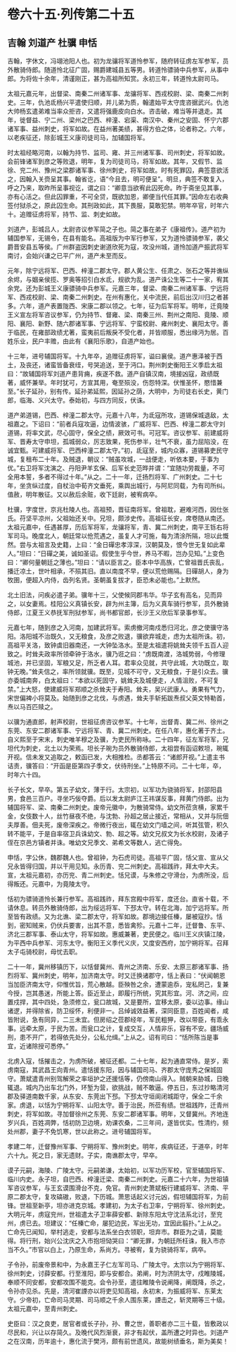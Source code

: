 # 卷六十五·列传第二十五

## 吉翰 刘道产 杜骥 申恬

吉翰，字休文，冯翊池阳人也。初为龙骧将军道怜参军，随府转征虏左军参军，员外散骑侍郎。随道怜北征广固，赐爵建城县五等男。转道怜骠骑中兵参军，从事中郎。为将佐十余年，清谨刚正，甚为高祖所知赏。永初三年，转道怜太尉司马。

太祖元嘉元年，出督梁、南秦二州诸军事、龙骧将军、西戎校尉、梁、南秦二州刺史。三年，仇池氐杨兴平遣使归顺，并儿弟为质，翰遣始平太守庞咨据武兴。仇池大帅杨玄遣弟难当率众拒咨，又遣将强鹿皮向白水。咨击破，难当等并退走。其年，徙督益、宁二州、梁州之巴西、梓潼、宕渠、南汉中、秦州之安固、怀宁六郡诸军事、益州刺史，将军如故。在益州著美绩，甚得方伯之体，论者称之。六年，以老疾征还，除彭城王义康司徒司马，加辅国将军。

时太祖经略河南，以翰为持节、监司、雍、并三州诸军事、司州刺史，将军如故。会前锋诸军到彦之等败退，明年，复为司徒司马，将军如故。其年，又假节、监徐、兖二州、豫州之梁郡诸军事、徐州刺史，将军如故。时有死罪囚，典签意欲活之，因翰入关赍呈其事。翰省讫，语“今且去，明可便呈”。明旦，典签不敢复入，呼之乃来，取昨所呈事视讫，谓之曰：“卿意当欲宥此囚死命。昨于斋坐见其事，亦有心活之。但此囚罪重，不可全贷，既欲加恩，卿便当代任其罪。”因命左右收典签付狱杀之，原此囚生命。其刑政如此，其下畏服，莫敢犯禁。明年卒官，时年六十。追赠征虏将军，持节、监、刺史如故。

刘道产，彭城吕人，太尉咨议参军简之子也。简之事在弟子《康祖传》。道产初为辅国参军，无锡令，在县有能名。高祖版为中军行参军，又为道怜骠骑参军，袭父爵晋安县五等侯。广州群盗因刺史谢道欣死为寇，攻没州城，道怜加道产振武将军南讨，会始兴谦之已平广州，道产未至而反。

元年，除宁远将军、巴西、梓潼二郡太守。郡人黄公生、任肃之、张石之等并谯纵余烬，与姻亲侯揽、罗奥等招引白水氐，规欲为乱。道产诛公生等二十一家，宥其余党。还为彭城王义康骠骑中兵参军。元嘉三年，督梁、南秦二州诸军事、宁远将军、西戎校尉、梁、南秦二州刺史。在州有惠化，关中流民，前后出汉川归之者甚多。六年，道产表置陇西、宋康二郡以领之。七年，征为后军将军。明年，迁竟陵王义宣左将军咨议参军，仍为持节、督雍、梁、南秦三州、荆州之南阳、竟陵、顺阳、襄阳、新野、随六郡诸军事、宁远将军、宁蛮校尉、雍州刺史、襄阳太守。善于临民，在雍部政绩尤著，蛮夷前后叛戾不受化者，并皆顺服，悉出缘沔为居。百姓乐业，民户丰赡，由此有《襄阳乐歌》，自道产始也。

十三年，进号辅国将军。十九年卒，追赠征虏将军，谥曰襄侯。道产惠泽被于西土，及丧还，诸蛮皆备衰绖，号哭追送，至于沔口。荆州刺史衡阳王义季启太祖曰：“故辅国将军刘道产患背痈，疾遂不救。道产自镇汉南，境接凶寇，政绩既著，威怀兼举。年时犹可，方宣其用，奄至殒没，伤怨特深。伏惟圣怀，愍惜兼至。”长子延孙，别有传。延孙弟延熙，因延孙之荫，大明中，为司徒右长史，黄门郎，临海、义兴太守。泰始初，与四方同反，伏诛。

道产弟道锡，巴西、梓潼二郡太守。元嘉十八年，为氐寇所攻，道锡保城退敌，太祖嘉之。下诏曰：“前者兵寇攻逼，边情波骇，广威将军、巴西、梓潼二郡太守刘道锡，将率文武，尽心固守，保全之绩，厥效可书。可冠军。咨议参军、前建威将军、晋寿太守申坦，孤城弱众，厉志致果，死伤参半，壮气不衰，虽力屈陷没，在诚宜甄。可建威将军、巴西梓潼二郡太守。”初，氐寇至，城内众寡，道锡募吏民守城，复租布二十年。及贼退，朝议：“贼虽攻城，一战便走，听依本要，于事为优。”右卫将军沈演之、丹阳尹羊玄保、后军长史范晔并谓：“宜随功劳裁量，不可全用本誓，多者不得过十年。”从之。二十一年，迁扬烈将军、广州刺史。二十七年，坐贪纵过度，自杖治中荀齐文垂死，乘舆出城行，与阿尼同载，为有司所纠。值赦，明年散征。又以赦后余赃，收下廷尉，被宥病卒。

杜骥，字度世，京兆杜陵人也。高祖预，晋征南将军。曾祖耽，避难河西，因仕张氏。苻坚平凉州，父祖始还关中。兄坦，颇涉史传。高祖征长安，席卷随从南还。太祖元嘉中，任遇甚厚，历后军将军，龙骧将军，青、冀二州刺史，南平王铄右将军司马。晚度北人，朝廷常以伧荒遇之，虽复人才可施，每为清涂所隔，坦以此慨然。尝与太祖言及史籍，上曰：“金日磾忠孝淳深，汉朝莫及，恨今世无复如此辈人。”坦曰：“日磾之美，诚如圣诏。假使生乎今世，养马不暇，岂办见知。”上变色曰：“卿何量朝廷之薄也。”坦曰：“请以臣言之。臣本中华高族，亡曾祖晋氏丧乱，播迁凉土，世叶相承，不殒其旧。直以南度不早，便以荒伧赐隔。日磾胡人，身为牧圉，便超入内侍，齿列名贤。圣朝虽复拔才，臣恐未必能也。”上默然。

北土旧法，问疾必遣子弟。骥年十三，父使候同郡韦华。华子玄有高名，见而异之，以女妻焉。桂阳公义真镇长安，辟为州主簿，后为义真车骑行参军，员外散骑侍郎，江夏王义恭抚军刑狱参军，尚书都官郎，长沙王义欣后军录事参军。

元嘉七年，随到彦之入河南，加建武将军。索虏撤河南戍悉归河北，彦之使骥守洛阳。洛阳城不治既久，又无粮食，及彦之败退，骥欲弃城走，虑为太祖所诛。初，高祖平关洛，致钟虡旧器南还，一大钟坠洛水。至是太祖遣将姚耸夫领千五百人迎致之。时耸夫政率所领牵钟于洛水，骥乃诳之曰：“虏既南渡，洛城势弱，今修理城池，并已坚固，军粮又足，所乏者人耳。君率众见就，共守此城，大功既立，取钟无晚。”耸夫信之，率所领就骥。既至，见城不可守，又无粮食，于是引众去。骥亦委城南奔，白太祖曰：“本欲以死固守，姚耸夫及城便走，人情沮败，不可复禁。”上大怒，使建威将军郑顺之杀耸夫于寿阳。耸夫，吴兴武康人。勇果有气力，宋世偏裨小将莫及。始随到彦之北伐，与虏遇，耸夫手斩拓跋焘叔父英文特勒首，焘以马百匹赎之。

以骥为通直郎，射声校尉，世祖征虏咨议参军。十七年，出督青、冀二州、徐州之东莞、东安二郡诸军事、宁远将军、青、冀二州刺史。在任八年，惠化著于齐土。自义熙至于宋末，刺史唯羊穆之及骥，为吏民所称咏。二十四年，征左军将军，兄坦代为刺史，北土以为荣焉。坦长子琬为员外散骑侍郎，太祖尝有函诏敕坦，琬辄开视。信未发又追取之，敕函已发，大相推检。丞都答云：“诸郎开视。”上遣主书诘责，骥答曰：“开函是臣第四子季文，伏待刑坐。”上特原不问。二十七年，卒，时年六十四。

长子长文，早卒。第五子幼文，薄于行。太宗初，以军功为骁骑将军，封邵阳县男，食邑三百户。寻坐巧佞夺爵。后以发太尉庐江王祎谋反事，拜黄门侍郎。出为辅国将军、梁、南秦二州刺史。废帝元徽中，为散骑常侍。幼文所莅贪横，家累千金，女伎数十人，丝竹昼夜不绝，与沈勃、孙超之居止接近，常相从，又并与阮佃夫厚善。佃夫死，废帝深疾之。帝微行夜出，辄在幼文门墙之间，听其弦管，积久转不能平，于是自率宿卫兵诛幼文、勃、超之等。幼文兄叔文为长水校尉，及诸子侄在京邑方镇者并诛。唯幼文兄季文、弟希文等数人，逃亡得免。

申恬，字公休，魏郡魏人也。曾祖钟，为石虎司徒。高祖平广固，恬父宣、宣从父兄永皆得归国，并以干用见知。永历青、兖二州刺史。高祖践祚，拜太中大夫。宣，太祖元嘉初，亦历兖、青二州刺史。恬兄谟，与朱修之守滑台，为虏所没，后得叛还。元嘉中，为竟陵太守。

恬初为骠骑道怜长兼行参军。高祖践祚，拜东宫殿中将军，度还台。直省十载，不请休息。转员外散骑侍郎，出为绥远将军、下邳太守。转在北海，加宁远将军。所至皆有政绩。又为北谯、梁二郡太守，将军如故。郡境边接任榛，屡被寇抄。恬到，密知贼来，仍伏兵要害，出其不意，悉皆禽殄。元嘉十二年，迁督鲁、东平、济北三郡军事、泰山太守，将军如故。惠威兼著，吏民便之。临川王义庆镇江陵，为平西中兵参军、河东太守。衡阳王义季代义庆，又度安西府，加宁朔将军。召拜太子屯骑校尉，母忧去职。

二十一年，冀州移镇历下，以恬督冀州、青州之济南、乐安、太原三郡诸军事、扬烈将军、冀州刺史，明年，加济南太守。时又迁换诸郡守，恬上表曰：“伏闻朝恩当加臣济南太守，仰惟优旨，荒心散越。臣殃咎之余，遭蒙逾忝，宠私罔己，复兼今授，岂其愚迷，所能上答。臣近至止，即履行所统，究其形宜。河、济之间，应置戍捍，其中四处，急须修立，瓮口故城，又是要所，宜移太原，委以边事。缘山诸逻，并得除省，防卫绥怀，利便非一。吕绰诚效益著，深同臣意，百姓闻者，咸皆附说，急有同异，二三未宜。但房绍之莅郡经年，军民粗狎，改以带臣，有乖永事。远牵太原，于民为苦。而瓮口之计，复成交互，人情非乐，容有不安。疆场威刑，患不开广，若得依先处分，公私允缉。”上从之。诏有司曰：“恬所陈当是事宜，近诸除授可悉停。”

北虏入寇，恬摧击之，为虏所破，被征还都。二十七年，起为通直常侍。是岁，索虏南寇，其武昌王向青州。遣恬援东阳，因与辅国司马、齐郡太守庞秀之保城固守。萧斌遣青州别驾解荣之率垣护之还援恬等，仍傍南山得入。贼朝来胁城，日晚辄退。城内乃出车北门外，环堑为营，欲挑战，贼不敢逼。停五日，东过抄略清河郡及驿道南数千家，从东安、东莞出下邳。下邳太守垣阆闭城距守，保全二千余家。虏退，以恬为宁朔将军、山阳太守。善于治民，所莅有绩。世祖践阼，迁青州刺史，将军如故。寻加督徐州之东莞、东安二郡诸军事。明年，又督冀州。齐地连岁兴兵，百姓凋弊，恬初防卫边境，劝课农桑，二三年间，遂皆优实。性清约，频处州郡，妻子不免饥寒，世以此称之。进号辅国将军。

孝建二年，迁督豫州军事、宁朔将军、豫州刺史。明年，疾病征还，于道卒，时年六十九。死之日，家无遗财。子实，南谯郡太守，早卒。

谟子元嗣，海陵、广陵太守。元嗣弟谦，太始初，以军功历军校，官至辅国将军、临川内史。永子坦，自巴西、梓潼迁梁、南秦二州刺史。元嘉二十六年，为世祖镇军咨议参军，与王玄谟围滑台不克，免官。青州刺史萧斌板行建威将军、济南、平原二郡太守，复攻碻磝，败退，下历城。萧思话起义讨元凶，假坦辅国将军，为前锋。世祖至新亭，坦亦进克京城。孝建初，为太子右卫率，宁朔将军、徐州刺史。大明元年，虏寇兖州，世祖遣太子卫率薛安都、新除东阳太守沈法系北讨，至兖州，虏已去。坦建议：“任榛亡命，屡犯边民，军出无功，宜因此翦扑。”上从之。亡命先已闻知，举村逃走，安都与法系坐白衣领职，坦弃市。群臣为之请，莫能得。将行刑，始兴公沈庆之入市抱坦恸哭曰：“卿无罪，为朝廷所枉诛，我入市亦当不久。”市官以白上，乃原生命，系尚方。寻被宥，复为骁骑将军，病卒。

子令孙，前废帝景和中，为永嘉王子仁左军司马、广陵太守。太宗以为宁朔将军、徐州刺史，讨薛安都。行至淮阳，即与安都合。弟阐，时为济阴太守，戍睢陵城，奉顺不同安都，安都攻围不能克。会令孙至，遣往睢陵令说阐降，阐既降，杀之，令孙亦见杀。先是，清河崔諲亦以将吏见知高祖，永初末，为振威将军、东莱太守。少帝初，亡命司马灵期、司马顺之千余人围东莱，諲击之，斩灵期等三十级。太祖元嘉中，至青州刺史。

史臣曰：汉之良吏，居官者或长子孙，孙、曹之世，善职者亦二三十载，皆敷政以尽民和，兴让以存简久。及晚代风烈渐衰，非才有起伏，盖所遭之时异也。刘道产之在汉南，历年逾十，惠化流于樊沔，颇有前世遗风，故能树绩垂名，斯为美矣！
